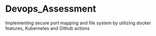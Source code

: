 # Devops_Assessment
Implementing secure port mapping and file system by utilizing docker features, Kubernetes and Github actions 
